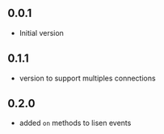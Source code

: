 ## 0.0.1

- Initial version


## 0.1.1

- version to support multiples connections


## 0.2.0

- added `on` methods to lisen events